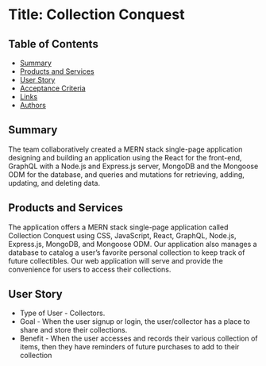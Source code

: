 # Title: Collection Conquest

## Table of Contents

- [Summary](#summary)
- [Products and Services](#products-and-services)
- [User Story](#user-story)
- [Acceptance Criteria](#acceptance-criteria)
- [Links](#links)
- [Authors](#authors)

## Summary

The team collaboratively created a MERN stack single-page application designing and building an application using the React for the front-end, GraphQL with a Node.js and Express.js server, MongoDB and the Mongoose ODM for the database, and queries and mutations for retrieving, adding, updating, and deleting data.

## Products and Services

The application offers a MERN stack single-page application called Collection Conquest using CSS, JavaScript, React, GraphQL, Node.js, Express.js, MongoDB, and Mongoose ODM. Our application also manages a database to catalog a user’s favorite personal collection to keep track of future collectibles. Our web application will serve and provide the convenience for users to access their collections.

## User Story

- Type of User - Collectors.
- Goal - When the user signup or login, the user/collector has a place to share and store their collections.
- Benefit - When the user accesses and records their various collection of items, then they have reminders of future purchases to add to their collection
